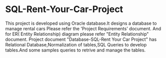 # SQL-Rent-Your-Car-Project
This project is developed using Oracle database.It designs a database to manage rental cars
Please refer the 'Project Requirements' document.
And for ER( Entity Relationship) diagram please refer "Entity Relationship" document.
Project document "Database-SQL-Rent Your Car Project" has Relational Database,Normalization of tables,SQL Queries to develop tables.And some samples queries to retrive and manage the tables.
